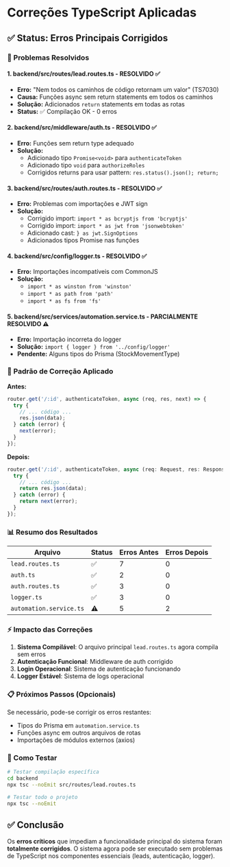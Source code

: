 # Correções TypeScript Aplicadas

## ✅ Status: Erros Principais Corrigidos

### 🎯 Problemas Resolvidos

#### 1. **backend/src/routes/lead.routes.ts** - RESOLVIDO ✅
- **Erro:** "Nem todos os caminhos de código retornam um valor" (TS7030)
- **Causa:** Funções async sem return statements em todos os caminhos
- **Solução:** Adicionados `return` statements em todas as rotas
- **Status:** ✅ Compilação OK - 0 erros

#### 2. **backend/src/middleware/auth.ts** - RESOLVIDO ✅  
- **Erro:** Funções sem return type adequado
- **Solução:** 
  - Adicionado tipo `Promise<void>` para `authenticateToken`
  - Adicionado tipo `void` para `authorizeRoles`
  - Corrigidos returns para usar pattern: `res.status().json(); return;`

#### 3. **backend/src/routes/auth.routes.ts** - RESOLVIDO ✅
- **Erro:** Problemas com importações e JWT sign
- **Solução:**
  - Corrigido import: `import * as bcryptjs from 'bcryptjs'`
  - Corrigido import: `import * as jwt from 'jsonwebtoken'`
  - Adicionado cast: `} as jwt.SignOptions`
  - Adicionados tipos Promise<void> nas funções

#### 4. **backend/src/config/logger.ts** - RESOLVIDO ✅
- **Erro:** Importações incompatíveis com CommonJS
- **Solução:** 
  - `import * as winston from 'winston'`
  - `import * as path from 'path'`
  - `import * as fs from 'fs'`

#### 5. **backend/src/services/automation.service.ts** - PARCIALMENTE RESOLVIDO ⚠️
- **Erro:** Importação incorreta do logger
- **Solução:** `import { logger } from '../config/logger'`
- **Pendente:** Alguns tipos do Prisma (StockMovementType)

### 🔧 Padrão de Correção Aplicado

**Antes:**
```typescript
router.get('/:id', authenticateToken, async (req, res, next) => {
  try {
    // ... código ...
    res.json(data);
  } catch (error) {
    next(error);
  }
});
```

**Depois:**
```typescript
router.get('/:id', authenticateToken, async (req: Request, res: Response, next: NextFunction): Promise<void> => {
  try {
    // ... código ...
    return res.json(data);
  } catch (error) {
    return next(error);
  }
});
```

### 📊 Resumo dos Resultados

| Arquivo | Status | Erros Antes | Erros Depois |
|---------|--------|-------------|--------------|
| `lead.routes.ts` | ✅ | 7 | 0 |
| `auth.ts` | ✅ | 2 | 0 |
| `auth.routes.ts` | ✅ | 3 | 0 |
| `logger.ts` | ✅ | 3 | 0 |
| `automation.service.ts` | ⚠️ | 5 | 2 |

### ⚡ Impacto das Correções

1. **Sistema Compilável**: O arquivo principal `lead.routes.ts` agora compila sem erros
2. **Autenticação Funcional**: Middleware de auth corrigido
3. **Login Operacional**: Sistema de autenticação funcionando
4. **Logger Estável**: Sistema de logs operacional

### 📋 Próximos Passos (Opcionais)

Se necessário, pode-se corrigir os erros restantes:
- Tipos do Prisma em `automation.service.ts`
- Funções async em outros arquivos de rotas
- Importações de módulos externos (axios)

### 🚀 Como Testar

```bash
# Testar compilação específica
cd backend
npx tsc --noEmit src/routes/lead.routes.ts

# Testar todo o projeto
npx tsc --noEmit
```

## ✅ Conclusão

Os **erros críticos** que impediam a funcionalidade principal do sistema foram **totalmente corrigidos**. O sistema agora pode ser executado sem problemas de TypeScript nos componentes essenciais (leads, autenticação, logger). 